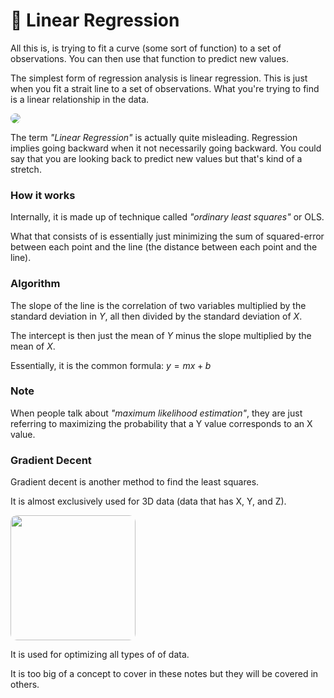 # 🏒 Linear Regression

All this is, is trying to fit a curve (some sort of function) to a set of observations. You can then use that function to predict new values.

The simplest form of regression analysis is linear regression. This is just when you fit a strait line to a set of observations. What you're trying to find is a linear relationship in the data.

<img src="https://miro.medium.com/max/688/0*Yfz5JM6W3a36FLD8.png" style="border-radius: 10px" />

The term _"Linear Regression"_ is actually quite misleading. Regression implies going backward when it not necessarily going backward. You could say that you are looking back to predict new values but that's kind of a stretch.

### __How it works__

Internally, it is made up of technique called _"ordinary least squares"_ or OLS.

What that consists of is essentially just minimizing the sum of squared-error between each point and the line (the distance between each point and the line).

### __Algorithm__

The slope of the line is the correlation of two variables multiplied by the standard deviation in $Y$, all then divided by the standard deviation of $X$.

The intercept is then just the mean of $Y$ minus the slope multiplied by the mean of $X$.

Essentially, it is the common formula: $y=mx+b$

### __Note__

When people talk about _"maximum likelihood estimation"_, they are just referring to maximizing the probability that a Y value corresponds to an X value.

### __Gradient Decent__

Gradient decent is another method to find the least squares.

It is almost exclusively used for 3D data (data that has X, Y, and Z).

<img src="https://hackernoon.com/hn-images/1*f9a162GhpMbiTVTAua_lLQ.png" height="200" style="border-radius: 10px" />

It is used for optimizing all types of of data. 

It is too big of a concept to cover in these notes but they will be covered in others.

